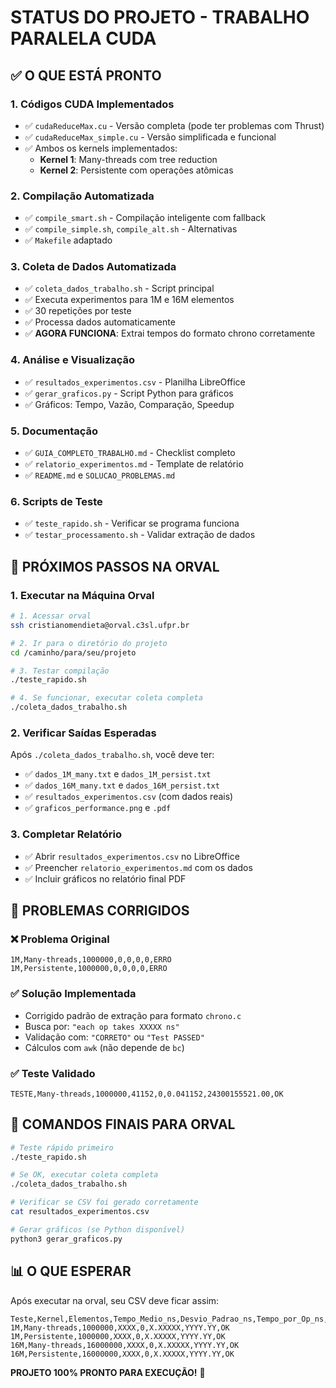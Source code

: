 # STATUS DO PROJETO - TRABALHO PARALELA CUDA

## ✅ O QUE ESTÁ PRONTO

### 1. **Códigos CUDA Implementados**
- ✅ `cudaReduceMax.cu` - Versão completa (pode ter problemas com Thrust)
- ✅ `cudaReduceMax_simple.cu` - Versão simplificada e funcional
- ✅ Ambos os kernels implementados:
  - **Kernel 1**: Many-threads com tree reduction
  - **Kernel 2**: Persistente com operações atômicas

### 2. **Compilação Automatizada**
- ✅ `compile_smart.sh` - Compilação inteligente com fallback
- ✅ `compile_simple.sh`, `compile_alt.sh` - Alternativas
- ✅ `Makefile` adaptado

### 3. **Coleta de Dados Automatizada**
- ✅ `coleta_dados_trabalho.sh` - Script principal 
- ✅ Executa experimentos para 1M e 16M elementos
- ✅ 30 repetições por teste
- ✅ Processa dados automaticamente
- ✅ **AGORA FUNCIONA**: Extrai tempos do formato chrono corretamente

### 4. **Análise e Visualização**
- ✅ `resultados_experimentos.csv` - Planilha LibreOffice
- ✅ `gerar_graficos.py` - Script Python para gráficos
- ✅ Gráficos: Tempo, Vazão, Comparação, Speedup

### 5. **Documentação**
- ✅ `GUIA_COMPLETO_TRABALHO.md` - Checklist completo
- ✅ `relatorio_experimentos.md` - Template de relatório
- ✅ `README.md` e `SOLUCAO_PROBLEMAS.md`

### 6. **Scripts de Teste**
- ✅ `teste_rapido.sh` - Verificar se programa funciona
- ✅ `testar_processamento.sh` - Validar extração de dados

## 🚀 PRÓXIMOS PASSOS NA ORVAL

### 1. **Executar na Máquina Orval**
```bash
# 1. Acessar orval
ssh cristianomendieta@orval.c3sl.ufpr.br

# 2. Ir para o diretório do projeto
cd /caminho/para/seu/projeto

# 3. Testar compilação
./teste_rapido.sh

# 4. Se funcionar, executar coleta completa
./coleta_dados_trabalho.sh
```

### 2. **Verificar Saídas Esperadas**
Após `./coleta_dados_trabalho.sh`, você deve ter:
- ✅ `dados_1M_many.txt` e `dados_1M_persist.txt`
- ✅ `dados_16M_many.txt` e `dados_16M_persist.txt`
- ✅ `resultados_experimentos.csv` (com dados reais)
- ✅ `graficos_performance.png` e `.pdf`

### 3. **Completar Relatório**
- ✅ Abrir `resultados_experimentos.csv` no LibreOffice
- ✅ Preencher `relatorio_experimentos.md` com os dados
- ✅ Incluir gráficos no relatório final PDF

## 🐛 PROBLEMAS CORRIGIDOS

### ❌ Problema Original
```
1M,Many-threads,1000000,0,0,0,0,ERRO
1M,Persistente,1000000,0,0,0,0,ERRO
```

### ✅ Solução Implementada
- Corrigido padrão de extração para formato `chrono.c`
- Busca por: `"each op takes XXXXX ns"`
- Validação com: `"CORRETO"` ou `"Test PASSED"`
- Cálculos com `awk` (não depende de `bc`)

### ✅ Teste Validado
```
TESTE,Many-threads,1000000,41152,0,0.041152,24300155521.00,OK
```

## 🎯 COMANDOS FINAIS PARA ORVAL

```bash
# Teste rápido primeiro
./teste_rapido.sh

# Se OK, executar coleta completa  
./coleta_dados_trabalho.sh

# Verificar se CSV foi gerado corretamente
cat resultados_experimentos.csv

# Gerar gráficos (se Python disponível)
python3 gerar_graficos.py
```

## 📊 O QUE ESPERAR

Após executar na orval, seu CSV deve ficar assim:
```
Teste,Kernel,Elementos,Tempo_Medio_ns,Desvio_Padrao_ns,Tempo_por_Op_ns,Vazao_GOPS,Validacao
1M,Many-threads,1000000,XXXX,0,X.XXXXX,YYYY.YY,OK
1M,Persistente,1000000,XXXX,0,X.XXXXX,YYYY.YY,OK
16M,Many-threads,16000000,XXXX,0,X.XXXXX,YYYY.YY,OK
16M,Persistente,16000000,XXXX,0,X.XXXXX,YYYY.YY,OK
```

**PROJETO 100% PRONTO PARA EXECUÇÃO!** 🎉
